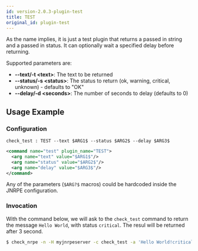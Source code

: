 ```yaml
---
id: version-2.0.3-plugin-test
title: TEST
original_id: plugin-test
---
```


As the name implies, it is just a test plugin that returns a passed in string and a passed in status.
It can optionally wait a specified delay before returning.

Supported parameters are:
* **--text/-t <text\>**: The text to be returned
* **--status/-s <status\>**: The status to return (ok, warning, critical, unknown) - defaults to "OK"
* **--delay/-d <seconds\>**: The number of seconds to delay (defaults to 0)

## Usage Example

### Configuration

<!--DOCUSAURUS_CODE_TABS-->
<!-- INI -->
```text
check_test : TEST --text $ARG1$ --status $ARG2$ --delay $ARG3$
```
<!-- XML -->
```xml
<command name="test" plugin_name="TEST">
  <arg name="text" value="$ARG1$"/>
  <arg name="status" value="$ARG2$"/>
  <arg name="delay" value="$ARG3$"/>
</command>
```
<!--END_DOCUSAURUS_CODE_TABS-->

Any of the parameters (`$ARG?$` macros) could be hardcoded inside the JNRPE configuration.

### Invocation

With the command below, we will ask to the `check_test` command to return the message `Hello World`, with status `critical`.
The resul will be returned after 3 second.

```bash
$ check_nrpe -n -H myjnrpeserver -c check_test -a 'Hello World!critical!3'
```
